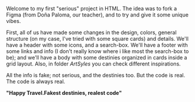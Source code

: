 



Welcome to my first "serious" project in HTML. The idea was to fork a Figma (from Doña Paloma, our teacher), and to try and give it some unique vibes.

First, all of us have made some changes in the design, colors, general structure (on my case, I've tried with some square cards) and details. We'll have a header with some icons, and a search-box. We'll have a footer with some links and info (I don't really know where i like most the search-box to be); and we'll have a body with some destinies organized in cards inside a grid layout. Also, in folder *ArtSyles* you can check different inspirations.

All the info is fake; not serious, and the destinies too. But the code is real. The code is always real.



**"Happy Travel.Fakest destinies, realest code"**
